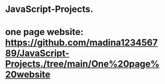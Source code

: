 # JavaScript-Projects.
# one page website: https://github.com/madina123456789/JavaScript-Projects./tree/main/One%20page%20website

